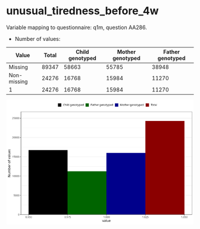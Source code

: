# unusual_tiredness_before_4w
Variable mapping to questionnaire: q1m, question AA286.
- Number of values:

| Value | Total | Child genotyped | Mother genotyped | Father genotyped |
| ----- | ----- | --------------- | ---------------- | ---------------- |
| Missing | 89347 | 58663 | 55785 | 38948 |
| Non-missing | 24276 | 16768 | 15984 | 11270 |
| 1 | 24276 | 16768 | 15984 | 11270 |



![](unusual_tiredness_before_4w_n.png)



